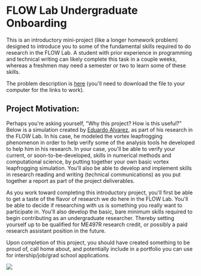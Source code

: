 # FLOW Lab Undergraduate Onboarding

This is an introductory mini-project (like a longer homework problem) designed to introduce you to some of the fundamental skills required to do research in the FLOW Lab.  A student with prior experience in programming and technical writing can likely complete this task in a couple weeks, whereas a freshmen may need a semester or two to learn some of these skills. 

The problem description is [here](leapfrog/leapfrog.pdf) (you'll need to download the file to your computer for the links to work).

## Project Motivation:
Perhaps you're asking yourself, "Why this project? How is this useful?" Below is a simulation created by [Eduardo Alvarez](https://edoalvarezr.github.io/), as part of his research in the FLOW Lab. In his case, he modeled the vortex leapfrogging phenomenon in order to help verify some of the analysis tools he developed to help him in his research. In your case, you'll be able to verify your current, or soon-to-be-developed, skills in numerical methods and computational science, by putting together your own basic vortex leapfrogging simulation.  You'll also be able to develop and implement skills in research reading and writing (technical communications) as you put together a report as part of the project deliverables. 

As you work toward completing this introductory project, you'll first be able to get a taste of the flavor of research we do here in the FLOW Lab. You'll be able to decide if researching with us is something you really want to participate in.  You'll also develop the basic, bare minimum skills required to begin contributing as an undergraduate researcher. Thereby setting yourself up to be qualified for ME497R research credit, or possibly a paid research assistant position in the future.

Upon completion of this project, you should have created something to be proud of, call home about, and potentially include in a portfolio you can use for intership/job/grad school applications. 

![](https://github.com/byuflowlab/undergrad-onboarding/blob/master/leapfrog.gif)
